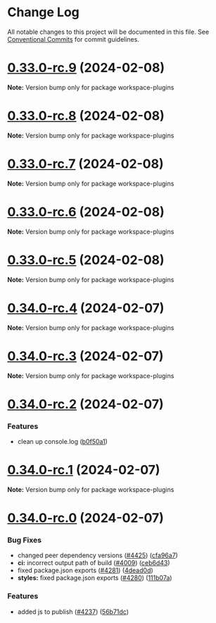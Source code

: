# Change Log

All notable changes to this project will be documented in this file.
See [Conventional Commits](https://conventionalcommits.org) for commit guidelines.

# [0.33.0-rc.9](https://github.com/droshev/fundamental-styles/compare/v0.33.0-rc.8...v0.33.0-rc.9) (2024-02-08)

**Note:** Version bump only for package workspace-plugins





# [0.33.0-rc.8](https://github.com/droshev/fundamental-styles/compare/v0.33.0-rc.7...v0.33.0-rc.8) (2024-02-08)

**Note:** Version bump only for package workspace-plugins





# [0.33.0-rc.7](https://github.com/droshev/fundamental-styles/compare/v0.33.0-rc.6...v0.33.0-rc.7) (2024-02-08)

**Note:** Version bump only for package workspace-plugins





# [0.33.0-rc.6](https://github.com/droshev/fundamental-styles/compare/v0.33.0-rc.5...v0.33.0-rc.6) (2024-02-08)

**Note:** Version bump only for package workspace-plugins





# [0.33.0-rc.5](https://github.com/droshev/fundamental-styles/compare/v0.34.0-rc.4...v0.33.0-rc.5) (2024-02-08)

**Note:** Version bump only for package workspace-plugins





# [0.34.0-rc.4](https://github.com/droshev/fundamental-styles/compare/v0.34.0-rc.3...v0.34.0-rc.4) (2024-02-07)

**Note:** Version bump only for package workspace-plugins





# [0.34.0-rc.3](https://github.com/droshev/fundamental-styles/compare/v0.34.0-rc.2...v0.34.0-rc.3) (2024-02-07)

**Note:** Version bump only for package workspace-plugins





# [0.34.0-rc.2](https://github.com/droshev/fundamental-styles/compare/v0.34.0-rc.1...v0.34.0-rc.2) (2024-02-07)


### Features

* clean up console.log ([b0f50a1](https://github.com/droshev/fundamental-styles/commit/b0f50a10b41101f0f9dddf951bd0072c5811f02e))





# [0.34.0-rc.1](https://github.com/droshev/fundamental-styles/compare/v0.34.0-rc.0...v0.34.0-rc.1) (2024-02-07)

**Note:** Version bump only for package workspace-plugins





# [0.34.0-rc.0](https://github.com/droshev/fundamental-styles/compare/v0.24.2...v0.34.0-rc.0) (2024-02-07)


### Bug Fixes

* changed peer dependency versions ([#4425](https://github.com/droshev/fundamental-styles/issues/4425)) ([cfa96a7](https://github.com/droshev/fundamental-styles/commit/cfa96a72a27a7919e1a546b7e350a7f63386a8e0))
* **ci:** incorrect output path of build ([#4009](https://github.com/droshev/fundamental-styles/issues/4009)) ([ceb6d43](https://github.com/droshev/fundamental-styles/commit/ceb6d4348c5d8949d565e3d8db29d6fe56b78656))
* fixed package.json exports ([#4281](https://github.com/droshev/fundamental-styles/issues/4281)) ([4dead0d](https://github.com/droshev/fundamental-styles/commit/4dead0d361bd0549c0879d5444954fdae4ba8750))
* **styles:** fixed package.json exports ([#4280](https://github.com/droshev/fundamental-styles/issues/4280)) ([111b07a](https://github.com/droshev/fundamental-styles/commit/111b07abd76e7abc8cab7f3c215d59e909d09226))


### Features

* added js to publish ([#4237](https://github.com/droshev/fundamental-styles/issues/4237)) ([56b71dc](https://github.com/droshev/fundamental-styles/commit/56b71dcdaf35ce184bdb306a8993dd96c83a9188))
